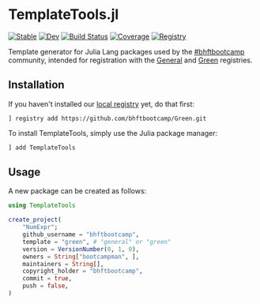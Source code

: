 # TemplateTools.jl

[![Stable](https://img.shields.io/badge/docs-stable-blue.svg)](https://bhftbootcamp.github.io/TemplateTools.jl/stable/)
[![Dev](https://img.shields.io/badge/docs-dev-blue.svg)](https://bhftbootcamp.github.io/TemplateTools.jl/dev/)
[![Build Status](https://github.com/bhftbootcamp/TemplateTools.jl/actions/workflows/Coverage.yml/badge.svg?branch=master)](https://github.com/bhftbootcamp/TemplateTools.jl/actions/workflows/Coverage.yml?query=branch%3Amaster)
[![Coverage](https://codecov.io/gh/bhftbootcamp/TemplateTools.jl/branch/master/graph/badge.svg)](https://codecov.io/gh/bhftbootcamp/TemplateTools.jl)
[![Registry](https://img.shields.io/badge/registry-Green-green)](https://github.com/bhftbootcamp/Green)

Template generator for Julia Lang packages used by the [#bhftbootcamp](https://github.com/bhftbootcamp) community, intended for registration with the [General](https://github.com/JuliaRegistries/General) and [Green](https://github.com/bhftbootcamp/Green) registries.

## Installation

If you haven't installed our [local registry](https://github.com/bhftbootcamp/Green) yet, do that first:

```
] registry add https://github.com/bhftbootcamp/Green.git
```

To install TemplateTools, simply use the Julia package manager:

```julia
] add TemplateTools
```

## Usage

A new package can be created as follows:

```julia
using TemplateTools

create_project(
    "NumExpr";
    github_username = "bhftbootcamp",
    template = "green", # "general" or "green"
    version = VersionNumber(0, 1, 0),
    owners = String["bootcampman", ],
    maintainers = String[],
    copyright_holder = "bhftbootcamp",
    commit = true,
    push = false,
)
```
